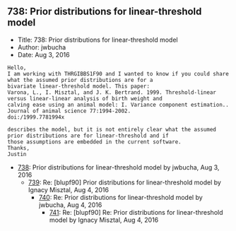 ## 738: Prior distributions for linear-threshold model

- Title: 738: Prior distributions for linear-threshold model
- Author: jwbucha
- Date: Aug 3, 2016
```
Hello,
I am working with THRGIBBS1F90 and I wanted to know if you could share what the assumed prior distributions are for a
bivariate linear-threshold model. This paper:
Varona, L., I. Misztal, and J. K. Bertrand. 1999. Threshold-linear versus linear-linear analysis of birth weight and
calving ease using an animal model: I. Variance component estimation.. Journal of animal science 77:1994-2002.
doi:/1999.7781994x

describes the model, but it is not entirely clear what the assumed prior distributions are for linear-threshold and if
those assumptions are embedded in the current software.
Thanks,
Justin
```

- [738](0738.md): Prior distributions for linear-threshold model by jwbucha, Aug 3, 2016
    - [739](0739.md): Re: [blupf90] Prior distributions for linear-threshold model by Ignacy Misztal, Aug 4, 2016
        - [740](0740.md): Re: Prior distributions for linear-threshold model by jwbucha, Aug 4, 2016
            - [741](0741.md): Re: [blupf90] Re: Prior distributions for linear-threshold model by Ignacy Misztal, Aug 4, 2016
